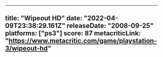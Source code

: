 
---
title: "Wipeout HD"
date: "2022-04-09T23:38:29.161Z"
releaseDate: "2008-09-25"
platforms: ["ps3"]
score: 87
metacriticLink: "https://www.metacritic.com/game/playstation-3/wipeout-hd"
---
